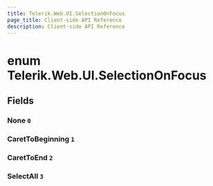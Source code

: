 ```yaml
---
title: Telerik.Web.UI.SelectionOnFocus
page_title: Client-side API Reference
description: Client-side API Reference
---
```


# enum Telerik.Web.UI.SelectionOnFocus

## Fields

### None `0`

### CaretToBeginning `1`

### CaretToEnd `2`

### SelectAll `3`



